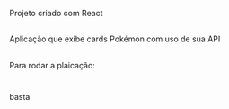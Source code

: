 Projeto criado com React
##
Aplicação que exibe cards Pokémon com uso de sua API
##
Para rodar a plaicação:
#
basta
